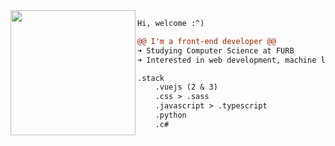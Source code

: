 <img align="left"  height="200" src="https://media.giphy.com/media/xThtayhFCUiob1hFG8/giphy.gif" />


```diff
Hi, welcome :^)

@@ I'm a front-end developer @@
➜ Studying Computer Science at FURB
➜ Interested in web development, machine learning and bad jokes

.stack
    .vuejs (2 & 3)
    .css > .sass
    .javascript > .typescript
    .python
    .c#
```
